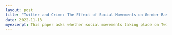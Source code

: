 ```yaml
---
layout: post
title: "Twitter and Crime: The Effect of Social Movements on Gender-Based Violence (with Michele Battisti and Ilpo Kauppinen)"
date: 2022-11-13
myexcerpt: This paper asks whether social movements taking place on Twitter affect gender-based violence (GBV). Using Twitter data and machine learning methods, we construct a novel data set on the prevalence of Twitter conversations about GBV. We then link this data to weekly crime reports at the federal state level from the United States. We exploit the high-frequency nature of our data and an event study design to establish a causal impact of Twitter social movements on GBV. Our results point out that Twitter tweets related to GBV lead to a decrease in reported crime rates. The evidence shows that perpetrators commit these crimes less due to increased social pressure and perceived social costs. The results indicate that social media could significantly decrease reported GBV and might facilitate the signaling of social norms [ifo Working Paper](https://www.ifo.de/publikationen/2022/working-paper/twitter-and-crime-effect-social-movements-genderbased-violence).  
---
```



<object data="/images/Twitter_and_GBV_WPVersion.pdf" width="1000" height="1000" type='application/pdf'></object>
